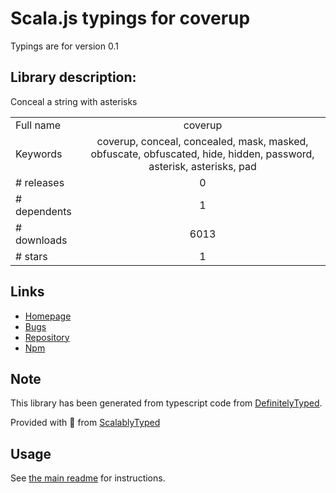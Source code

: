 
# Scala.js typings for coverup

Typings are for version 0.1

## Library description:
Conceal a string with asterisks

|                    |                 |
| ------------------ | :-------------: |
| Full name          | coverup |
| Keywords           | coverup, conceal, concealed, mask, masked, obfuscate, obfuscated, hide, hidden, password, asterisk, asterisks, pad |
| # releases         | 0 |
| # dependents       | 1 |
| # downloads        | 6013 |
| # stars            | 1 |

## Links
- [Homepage](https://github.com/jsonmaur/coverup#readme)
- [Bugs](https://github.com/jsonmaur/coverup/issues)
- [Repository](https://github.com/jsonmaur/coverup)
- [Npm](https://www.npmjs.com/package/coverup)
    


## Note
This library has been generated from typescript code from [DefinitelyTyped](https://definitelytyped.org).

Provided with :purple_heart: from [ScalablyTyped](https://github.com/oyvindberg/ScalablyTyped)

## Usage
See [the main readme](../../readme.md) for instructions.


